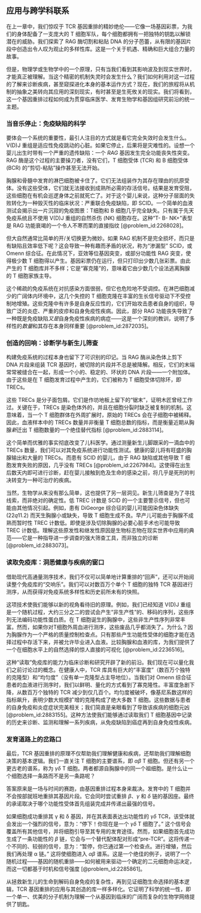## 应用与跨学科联系

在上一章中，我们惊叹于 TCR 基因重排的精妙绝伦——它像一场基因彩票，为我们的身体配备了一支庞大的 T 细胞军队，每个细胞都拥有一把独特的钥匙以解锁潜在的威胁。我们探索了 RAG 酶切割和粘贴 DNA 的分子芭蕾，从有限的基因片段中创造出令人叹为观止的多样性库。这是一个关于机遇、精确和巨大组合力量的故事。

但是，物理学或生物学中的一个原理，只有当我们看到其影响波及到现实世界时，才能真正被理解。当这个精密的机制失灵时会发生什么？我们如何利用对这一过程的了解来诊断疾病，甚至窥探进化本身的基本运作方式？现在，我们的旅程将从机制的抽象之美转向其应用的深刻现实，有时甚至是生死攸关的现实。我们将看到，这一个基因重排过程如何成为贯穿临床医学、发育生物学和基因组研究前沿的统一主题。

### 当音乐停止：免疫缺陷的科学

要体会一个系统的重要性，最引人注目的方式就是看它完全失效时会发生什么。V(D)J 重组是适应性免疫跳动的心脏。如果它停止，后果将是灾难性的。设想一个婴儿出生时带有一个严重的遗传缺陷：一个 *RAG* 基因发生完全功能丧失性突变。RAG 酶是这个过程的主要操刀者，没有它们，T 细胞受体 (TCR) 和 B 细胞受体 (BCR) 的“剪切-粘贴”操作甚至无法开始。

胸腺和骨髓中发育的淋巴细胞被卡住了。它们无法组装作为其存在理由的抗原受体。没有这些受体，它们就无法接收到成熟所必需的存活信号。结果是发育受阻，这些细胞在有机会巡逻身体之前就死亡了。对于这个婴儿来说，这种分子层面的失败转化为一种毁灭性的临床状况：严重联合免疫缺陷，即 SCID。一个简单的血液测试会揭示出一片沉寂的免疫图景：T细胞和 B 细胞几乎完全缺失。只有属于先天免疫系统且不使用 V(D)J 重组的自然杀伤 (NK) 细胞存在。这种“T- B- NK+”表型是 RAG 功能衰竭的一个令人不寒而栗的直接指纹 [@problem_id:2268028]。

但大自然通常比简单的开/关切换更为微妙。如果 RAG 机制不是完全损坏，而只是有缺陷且效率低下呢？这会导致一种有趣而矛盾的状况，称为“渗漏型” SCID，或 Omenn 综合征。在此情况下，亚效等位基因突变，或部分功能性 RAG 突变，使得极少数 T 细胞得以产生。基因彩票仍在运行，但只打印出少数几张彩票。由此产生的 T 细胞库并不多样；它是“寡克隆”的，意味着它由少数几个设法逃离胸腺的 T 细胞家族主导。

这个稀疏的免疫系统在对抗感染方面很弱，但它也危险地不受调控。在淋巴细胞减少的广阔体内环境中，这几个失控的 T 细胞克隆在丰富的生长信号驱动下不受控制地增殖。这些克隆中有许多是自身反应性的，它们开始攻击患者自身的组织，导致广泛的炎症、严重的皮疹和自身免疫性疾病。因此，部分 RAG 功能丧失导致了一种既是免疫缺陷*又是*自身免疫性疾病的病症——这是一个深刻的教训，说明了多样性的*数量*和其存在本身同样重要 [@problem_id:2872035]。

### 创造的回响：诊断学与新生儿筛查

构建免疫系统的过程本身也留下了可识别的印记。当 RAG 酶从染色体上剪下 DNA 片段来组装 TCR 基因时，被切除的片段并不总是被降解。相反，它们的末端常常被缝合在一起，形成一个小的、稳定的、环状的 DNA 片段——一个附加体。由于这些是在 T 细胞发育过程中产生的，它们被称为 T 细胞受体切除环，即 TRECs。

这些 TRECs 是分子面包屑。它们是作坊地板上留下的“锯末”，证明木匠曾经工作过。关键在于，TRECs 是染色体外的，并且在细胞分裂时缺乏被复制的机制。这意味着，当一个 T 细胞群体在外周扩展时，原始的 TRECs 会在子细胞中被稀释。因此，血液样本中的 TRECs 数量并非衡量 T 细胞总数的指标，而是衡量近期从胸腺*新*迁出 T 细胞数量的一个绝佳替代指标 [@problem_id:2883114]。

这个简单而优雅的事实彻底改变了儿科医学。通过测量新生儿脚跟采的一滴血中的 TRECs 数量，我们可以对其免疫系统进行功能性测试。健康的婴儿将有旺盛的胸腺输出和大量的 TRECs。而患有 SCID 的婴儿，由于 RAG 缺陷或其他导致 T 细胞发育失败的原因，几乎没有 TRECs [@problem_id:2267984]。这使得在出生后数天内即可进行诊断，赶在婴儿接触到危及生命的感染之前，将几乎是死刑的判决转变为一种可治疗的疾病。

当然，生物学从来没有那么简单，这也提供了另一层洞见。新生儿筛查是为了寻找线索，而非绝对的确定性。低 TREC 计数是 SCID 的一个主要警示信号，但也可能由其他情况引起。例如，患有 DiGeorge 综合征的婴儿可能因染色体缺失 ($22q11.2$) 而天生胸腺小或缺失，导致 T 细胞生成不良。早产儿可能由于胸腺不成熟而暂时性 TREC 计数低。即使是涉及切除胸腺的必要心脏手术也可能导致 TREC 计数低。理解这些原发性和继发性原因是生物标志物在现实世界中应用的典范——它是一种指导进一步调查的强大筛查工具，而非独立的诊断 [@problem_id:2883073]。

### 读取免疫库：洞悉健康与疾病的窗口

借助现代高通量测序技术，我们不仅可以简单地计算重排的“回声”，还可以开始阅读整个免疫库的“交响乐”。我们可以对数百万个单个 T 细胞的独特 TCR 基因进行测序，从而获得对免疫系统多样性和历史前所未有的快照。

这项技术使我们能够以新的视角看待旧的原理。例如，我们已经知道 V(D)J 重组是一个随机过程，大约三分之二的尝试会产生“非生产性”的、移码的序列，这些序列无法编码功能性蛋白质。在 T 细胞诞生的胸腺中，这些非生产性序列非常丰富。然而，如果你对T细胞外周血进行测序，这些废品几乎都消失了。为什么？因为胸腺作为一个严格的质量控制检查点。只有那些产生功能性受体的细胞才能在选择过程中存活下来，并被允许毕业进入血液。比较胸腺和血液的库，为我们提供了一个在细胞水平上的自然选择的惊人直接的可视化 [@problem_id:2236516]。

这种“读取”免疫库的能力为临床诊断和研究开辟了新的前沿。我们现在可以量化我们之前讨论过的概念。在健康人中，TCR 库具有巨大的“丰富度”（数百万个独特的克隆型）和“均匀度”（没有单一克隆型占主导地位）。当我们对 Omenn 综合征患者的血液进行测序时，我们以鲜明、量化的方式看到了寡克隆性。丰富度急剧下降，从数百万个独特的 TCR 减少到仅几百个。均匀度被破坏，像基尼系数这样的指标飙升，表明少数大规模扩增的克隆构成了绝大多数 T 细胞。这些数据与患者的自身免疫和炎症症状完美相关；我们简直是亲眼看到了导致该疾病的细胞元凶 [@problem_id:2883155]。这种方法使我们能够通过读取我们 T 细胞基因中记录的历史来诊断、监测和理解一系列疾病，从免疫缺陷到癌症再到自身免疫性疾病。

### 发育道路上的岔路口

最后，TCR 基因重排的原理不仅帮助我们理解健康和疾病，还帮助我们理解细胞决策的基本逻辑。我们一直关注 T 细胞的主要谱系，即 $\alpha\beta$ T 细胞。但还有另一个更古老的谱系，称为 $\gamma\delta$ T 细胞。两者都源自胸腺中的同一个祖细胞。是什么让一个细胞选择一条路而不是另一条路呢？

答案原来是一场与时间的赛跑，由基因重排过程本身来裁决。发育中的 T 细胞并不会按部就班地重排其基因片段。它会同时尝试重排 $\beta$、$\gamma$ 和 $\delta$ 链的基因座。最终的承诺取决于哪个功能性受体首先组装完成并传递出最强的信号。

如果细胞成功重排其 γ 和 δ 基因，并在其表面表达出功能性的 $\gamma\delta$ TCR，该受体就会发出一个强烈的信号，意为：“停下！你现在是一个 $\gamma\delta$ T 细胞了。” 这个信号会覆盖所有其他信号，并将细胞引导至其专用的发育途径。然而，如果细胞首先成功生成了一条功能性的 $\beta$ 链，它会与一个替代配体配对形成“pre-TCR”。这将传递一个不同的、较弱的信号，意为：“暂停，你已通过第一个检查点。进行增殖，然后我们再处理 α 链。” 这将使细胞进入 $\alpha\beta$ 谱系。这是一个绝佳的例子，说明了一个随机过程——基因的随机重排——如何被用来驱动一个确定的二元细胞命运决定，而这一切都基于时机和信号强度 [@problem_id:2285861]。

从拯救新生儿的生命到解码自身免疫的复杂性，再到见证细胞生命选择的基本逻辑，TCR 基因重排的应用与其创造的库一样多样化。它证明了科学的统一性，即一个单一、优美的分子机制为理解一个从基因到临床的广阔而复杂的生物学网络提供了钥匙。